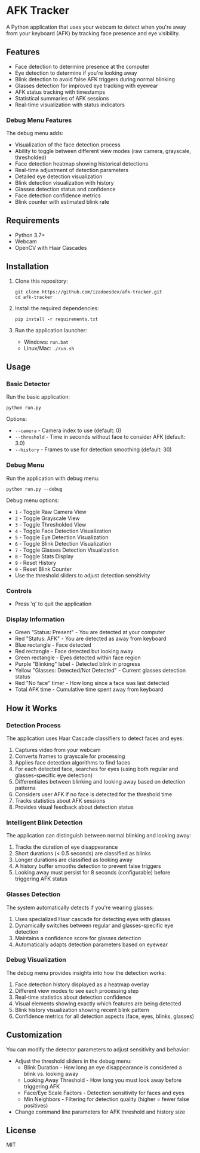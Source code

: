 # AFK Tracker

A Python application that uses your webcam to detect when you're away from your keyboard (AFK) by tracking face presence and eye visibility.

## Features

- Face detection to determine presence at the computer
- Eye detection to determine if you're looking away 
- Blink detection to avoid false AFK triggers during normal blinking
- Glasses detection for improved eye tracking with eyewear
- AFK status tracking with timestamps
- Statistical summaries of AFK sessions
- Real-time visualization with status indicators

### Debug Menu Features

The debug menu adds:
- Visualization of the face detection process
- Ability to toggle between different view modes (raw camera, grayscale, thresholded)
- Face detection heatmap showing historical detections
- Real-time adjustment of detection parameters
- Detailed eye detection visualization
- Blink detection visualization with history
- Glasses detection status and confidence
- Face detection confidence metrics
- Blink counter with estimated blink rate 

## Requirements

- Python 3.7+
- Webcam
- OpenCV with Haar Cascades

## Installation

1. Clone this repository:
   ```
   git clone https://github.com/izadoesdev/afk-tracker.git
   cd afk-tracker
   ```

2. Install the required dependencies:
   ```
   pip install -r requirements.txt
   ```

3. Run the application launcher:
   - Windows: `run.bat`
   - Linux/Mac: `./run.sh`

## Usage

### Basic Detector

Run the basic application:

```
python run.py
```

Options:
- `--camera` - Camera index to use (default: 0)
- `--threshold` - Time in seconds without face to consider AFK (default: 3.0)
- `--history` - Frames to use for detection smoothing (default: 30)

### Debug Menu

Run the application with debug menu:

```
python run.py --debug
```

Debug menu options:
- `1` - Toggle Raw Camera View
- `2` - Toggle Grayscale View
- `3` - Toggle Thresholded View
- `4` - Toggle Face Detection Visualization
- `5` - Toggle Eye Detection Visualization
- `6` - Toggle Blink Detection Visualization 
- `7` - Toggle Glasses Detection Visualization
- `8` - Toggle Stats Display
- `9` - Reset History
- `0` - Reset Blink Counter
- Use the threshold sliders to adjust detection sensitivity

### Controls
- Press 'q' to quit the application

### Display Information
- Green "Status: Present" - You are detected at your computer
- Red "Status: AFK" - You are detected as away from keyboard
- Blue rectangle - Face detected
- Red rectangle - Face detected but looking away
- Green rectangle - Eyes detected within face region
- Purple "Blinking" label - Detected blink in progress
- Yellow "Glasses: Detected/Not Detected" - Current glasses detection status
- Red "No face" timer - How long since a face was last detected
- Total AFK time - Cumulative time spent away from keyboard

## How it Works

### Detection Process
The application uses Haar Cascade classifiers to detect faces and eyes:
1. Captures video from your webcam
2. Converts frames to grayscale for processing
3. Applies face detection algorithms to find faces
4. For each detected face, searches for eyes (using both regular and glasses-specific eye detection)
5. Differentiates between blinking and looking away based on detection patterns
6. Considers user AFK if no face is detected for the threshold time
7. Tracks statistics about AFK sessions
8. Provides visual feedback about detection status

### Intelligent Blink Detection
The application can distinguish between normal blinking and looking away:
1. Tracks the duration of eye disappearance
2. Short durations (< 0.5 seconds) are classified as blinks
3. Longer durations are classified as looking away
4. A history buffer smooths detection to prevent false triggers
5. Looking away must persist for 8 seconds (configurable) before triggering AFK status

### Glasses Detection
The system automatically detects if you're wearing glasses:
1. Uses specialized Haar cascade for detecting eyes with glasses
2. Dynamically switches between regular and glasses-specific eye detection
3. Maintains a confidence score for glasses detection
4. Automatically adapts detection parameters based on eyewear

### Debug Visualization
The debug menu provides insights into how the detection works:
1. Face detection history displayed as a heatmap overlay
2. Different view modes to see each processing step
3. Real-time statistics about detection confidence
4. Visual elements showing exactly which features are being detected
5. Blink history visualization showing recent blink pattern
6. Confidence metrics for all detection aspects (face, eyes, blinks, glasses)

## Customization

You can modify the detector parameters to adjust sensitivity and behavior:
- Adjust the threshold sliders in the debug menu:
  - Blink Duration - How long an eye disappearance is considered a blink vs. looking away
  - Looking Away Threshold - How long you must look away before triggering AFK
  - Face/Eye Scale Factors - Detection sensitivity for faces and eyes
  - Min Neighbors - Filtering for detection quality (higher = fewer false positives)
- Change command line parameters for AFK threshold and history size

## License

MIT 